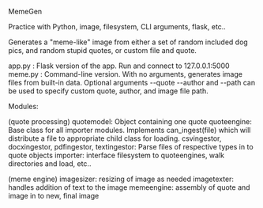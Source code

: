 MemeGen

Practice with Python, image, filesystem, CLI arguments, flask, etc..

Generates a "meme-like" image from either a set of random included dog pics, and random stupid quotes, or custom file and quote.

app.py : Flask version of the app. Run and connect to 127.0.0.1:5000
meme.py : Command-line version. With no arguments, generates image files from built-in data. Optional arguments --quote --author and --path
can be used to specify custom quote, author, and image file path.

Modules:

(quote processing)
quotemodel: Object containing one quote
quoteengine: Base class for all importer modules. Implements can_ingest(file) which will distribute a file to appropriate child class for loading.
csvingestor, docxingestor, pdfingestor, textingestor: Parse files of respective types in to quote objects
importer: interface filesystem to quoteengines, walk directories and load, etc..

(meme engine)
imagesizer: resizing of image as needed
imagetexter: handles addition of text to the image
memeengine: assembly of quote and image in to new, final image

